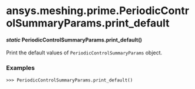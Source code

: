 <a id="ansys-meshing-prime-periodiccontrolsummaryparams-print-default"></a>

# ansys.meshing.prime.PeriodicControlSummaryParams.print_default

<a id="ansys.meshing.prime.PeriodicControlSummaryParams.print_default"></a>

#### *static* PeriodicControlSummaryParams.print_default()

Print the default values of `PeriodicControlSummaryParams` object.

### Examples

```pycon
>>> PeriodicControlSummaryParams.print_default()
```

<!-- !! processed by numpydoc !! -->
